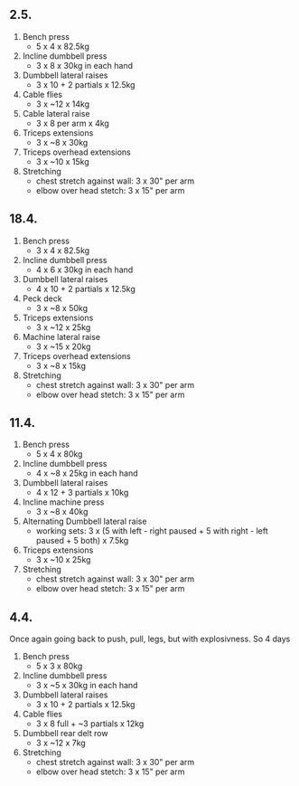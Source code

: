 ## 2.5.

1. Bench press
   - 5 x 4 x 82.5kg
2. Incline dumbbell press
   - 3 x 8 x 30kg in each hand
3. Dumbbell lateral raises
   - 3 x 10 + 2 partials x 12.5kg
4. Cable flies
   - 3 x ~12 x 14kg
5. Cable lateral raise
   - 3 x 8 per arm x 4kg
6. Triceps extensions
   - 3 x ~8 x 30kg
7. Triceps overhead extensions
   - 3 x ~10 x 15kg
8. Stretching
   - chest stretch against wall: 3 x 30" per arm
   - elbow over head stetch: 3 x 15" per arm

## 18.4.

1. Bench press
   - 3 x 4 x 82.5kg
2. Incline dumbbell press
   - 4 x 6 x 30kg in each hand
3. Dumbbell lateral raises
   - 4 x 10 + 2 partials x 12.5kg
4. Peck deck
   - 3 x ~8 x 50kg
5. Triceps extensions
   - 3 x ~12 x 25kg
6. Machine lateral raise
   - 3 x ~15 x 20kg
7. Triceps overhead extensions
   - 3 x ~8 x 15kg
8. Stretching
   - chest stretch against wall: 3 x 30" per arm
   - elbow over head stetch: 3 x 15" per arm

## 11.4.

1. Bench press
   - 5 x 4 x 80kg
2. Incline dumbbell press
   - 4 x ~8 x 25kg in each hand
3. Dumbbell lateral raises
   - 4 x 12 + 3 partials x 10kg
4. Incline machine press
   - 3 x ~8 x 40kg
5. Alternating Dumbbell lateral raise
   - working sets: 3 x (5 with left - right paused + 5 with right - left paused + 5 both) x 7.5kg
6. Triceps extensions
   - 3 x ~10 x 25kg
7. Stretching
   - chest stretch against wall: 3 x 30" per arm
   - elbow over head stetch: 3 x 15" per arm

## 4.4.

Once again going back to push, pull, legs, but with explosivness. So 4 days

1. Bench press
   - 5 x 3 x 80kg
2. Incline dumbbell press
   - 3 x ~5 x 30kg in each hand
3. Dumbbell lateral raises
   - 3 x 10 + 2 partials x 12.5kg
4. Cable flies
   - 3 x 8 full + ~3 partials x 12kg
5. Dumbbell rear delt row
   - 3 x ~12 x 7kg
6. Stretching
   - chest stretch against wall: 3 x 30" per arm
   - elbow over head stetch: 3 x 15" per arm
